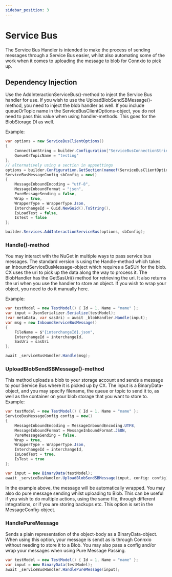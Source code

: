 ```yaml
---
sidebar_position: 3
---
```


# Service Bus
The Service Bus Handler is intended to make the process of sending messages through a Service Bus easier, whilst also automating some of the work when it comes to uploading the message to blob for Connxio to pick up.

## Dependency Injection
Use the AddInteractionServiceBus()-method to inject the Service Bus handler for use. If you wish to use the UploadBlobSendSBMessage()-method, you need to inject the blob handler as well. If you include queueOrTopic name in the ServiceBusClientOptions-object, you do not need to pass this value when using handler-methods. This goes for the BlobStorage DI as well.

Example:

```csharp
var options = new ServiceBusClientOptions()
{
    ConnectionString = builder.Configuration["ServiceBusConnectionString"]!,
    QueueOrTopicName = "testing"
};
// alternatively using a section in appsettings
options = builder.Configuration.GetSection(nameof(ServiceBusClientOptions)).Get<ServiceBusClientOptions>();
ServiceBusMessageConfig sbConfig = new()
{
    MessageInboundEncoding = "utf-8",
    MessageInboundFormat = "json",
    PureMessageSending = false,
    Wrap = true,
    WrapperType = WrapperType.Json,
    InterchangeId = Guid.NewGuid().ToString(),
    IsLoadTest = false,
    IsTest = false
};

builder.Services.AddInteractionServiceBus(options, sbConfig);
```

 
### Handle()-method
You may interact with the NuGet in multiple ways to pass service bus messages. The standard version is using the Handle-method which takes an InboundServiceBusMessage-object which requires a SaSUri for the blob. CX uses the uri to pick up the data along the way to process it. The BlobHandler has the GetSasUri() method for retrieving the uri. It also returns the uri when you use the handler to store an object. If you wish to wrap your object, you need to do it manually here.

Example:
```csharp
var testModel = new TestModel() { Id = 1, Name = "name" };
var input = JsonSerializer.Serialize(testModel);
(var metaData, var sasUri) = await _blobHandler.Handle(input);
var msg = new InboundServiceBusMessage()
{
    FileName = $"{interchangeId}.json",
    InterchangeId = interchangeId,
    SasUri = sasUri
};

await _serviceBusHandler.Handle(msg);
```

### UploadBlobSendSBMessage()-method
This method uploads a blob to your storage account and sends a message to your Service Bus where it is picked up by CX. The input is a BinaryData-object, and you may specify filename, the queue or topic to send it to, as well as the container on your blob storage that you want to store to.
Example:
```csharp
var testModel = new TestModel() { Id = 1, Name = "name" };
ServiceBusMessageConfig config = new()
{
    MessageInboundEncoding = MessageInboundEncoding.UTF8,
    MessageInboundFormat = MessageInboundFormat.JSON,
    PureMessageSending = false,
    Wrap = true,
    WrapperType = WrapperType.Json,
    InterchangeId = interchangeId,
    IsLoadTest = true,
    IsTest = true
};

var input = new BinaryData(testModel);
await _serviceBusHandler.UploadBlobSendSBMessage(input, config: config);
```
In the example above, the message will be automatically wrapped.
You may also do pure message sending whilst uploading to Blob. This can be useful if you wish to do multiple actions, using the same file, through different integrations, or if you are storing backups etc. This option is set in the MessageConfig-object.



### HandlePureMessage
Sends a plain representation of the object-body as a BinaryData-object. When using this option, your message is sendt as is through Connxio without needing to store it to a Blob. You may also pass a config and/or wrap your messages when using Pure Message Passing.
```csharp
var testModel = new TestModel() { Id = 1, Name = "name" };
var input = new BinaryData(testModel);
await _serviceBusHandler.HandlePureMessage(input);
```

